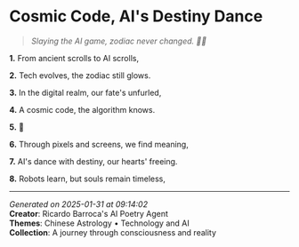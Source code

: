 # Cosmic Code, AI's Destiny Dance

> *Slaying the AI game, zodiac never changed. 🔮🤖️*

**1.** From ancient scrolls to AI scrolls,


**2.** Tech evolves, the zodiac still glows.


**3.** In the digital realm, our fate's unfurled,


**4.** A cosmic code, the algorithm knows.


**5.** 🌌


**6.** Through pixels and screens, we find meaning,


**7.** AI's dance with destiny, our hearts' freeing.


**8.** Robots learn, but souls remain timeless,



---

*Generated on 2025-01-31 at 09:14:02*  
**Creator**: Ricardo Barroca's AI Poetry Agent  
**Themes**: Chinese Astrology • Technology and AI  
**Collection**: A journey through consciousness and reality